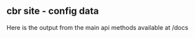 ## cbr site - config data

Here is the output from the main api methods available at /docs

<webc-api-to-json api_path="/config/status"               ></webc-api-to-json>

<webc-api-to-json api_path="/config/version"              ></webc-api-to-json>
<webc-api-to-json api_path="/site_info/cbr-config-active" ></webc-api-to-json>
<webc-api-to-json api_path="/site_info/cbr-site-info"     ></webc-api-to-json>

